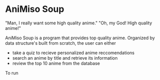 # AniMiso Soup
"Man, I really want some high quality anime."
"Oh, my God! High quality anime!"

AniMiso Soup is a program that provides top quality anime. Organized by data structure's built from scratch, the user can either
  - take a quiz to recieve personalized anime reccomendations
  - search an anime by title and retrieve its information
  - review the top 10 anime from the database
  
  To run
